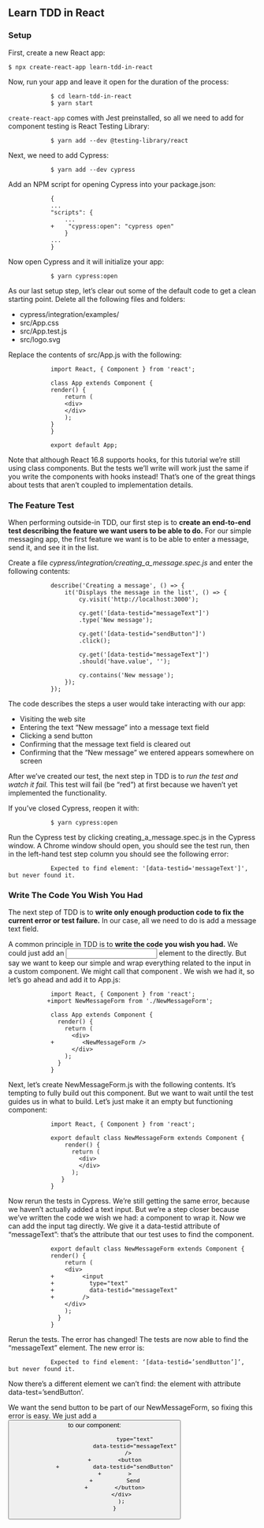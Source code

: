 ## Learn TDD in React

### Setup
First, create a new React app:

``$ npx create-react-app learn-tdd-in-react``

Now, run your app and leave it open for the duration of the process:

                $ cd learn-tdd-in-react
                $ yarn start

``create-react-app`` comes with Jest preinstalled, so all we need to add for component testing is React Testing Library:

                $ yarn add --dev @testing-library/react

Next, we need to add Cypress:

                $ yarn add --dev cypress

Add an NPM script for opening Cypress into your package.json:

                {
                ...
                "scripts": {
                    ...
                +    "cypress:open": "cypress open"
                    }
                ...
                }

Now open Cypress and it will initialize your app:

                $ yarn cypress:open

As our last setup step, let’s clear out some of the default code to get a clean starting point. Delete all the following files and folders:

 - cypress/integration/examples/
 - src/App.css
 - src/App.test.js
 - src/logo.svg

Replace the contents of src/App.js with the following:

                import React, { Component } from 'react';

                class App extends Component {
                render() {
                    return (
                    <div>
                    </div>
                    );
                }
                }

                export default App;

Note that although React 16.8 supports hooks, for this tutorial we’re still using class components. But the tests we’ll write will work just the same if you write the components with hooks instead! That’s one of the great things about tests that aren’t coupled to implementation details.

### The Feature Test

When performing outside-in TDD, our first step is to **create an end-to-end test describing the feature we want users to be able to do.** For our simple messaging app, the first feature we want is to be able to enter a message, send it, and see it in the list.

Create a file *cypress/integration/creating_a_message.spec.js* and enter the following contents:

                describe('Creating a message', () => {
                    it('Displays the message in the list', () => {
                        cy.visit('http://localhost:3000');

                        cy.get('[data-testid="messageText"]')
                        .type('New message');

                        cy.get('[data-testid="sendButton"]')
                        .click();

                        cy.get('[data-testid="messageText"]')
                        .should('have.value', '');

                        cy.contains('New message');
                    });
                });

The code describes the steps a user would take interacting with our app:

- Visiting the web site
- Entering the text “New message” into a message text field
- Clicking a send button
- Confirming that the message text field is cleared out
- Confirming that the “New message” we entered appears somewhere on screen

After we’ve created our test, the next step in TDD is to *run the test and watch it fail.* This test will fail (be “red”) at first because we haven’t yet implemented the functionality.

If you’ve closed Cypress, reopen it with:

                $ yarn cypress:open

Run the Cypress test by clicking creating_a_message.spec.js in the Cypress window. A Chrome window should open, you should see the test run, then in the left-hand test step column you should see the following error:

                Expected to find element: '[data-testid='messageText']', but never found it.

### Write The Code You Wish You Had

The next step of TDD is to **write only enough production code to fix the current error or test failure.** In our case, all we need to do is add a message text field.

A common principle in TDD is to **write the code you wish you had.** We could just add an <input type="text"> element to the <App> directly. But say we want to keep our <App> simple and wrap everything related to the input in a custom component. We might call that component <NewMessageForm>. We wish we had it, so let’s go ahead and add it to App.js:

                import React, { Component } from 'react';
               +import NewMessageForm from './NewMessageForm';

                class App extends Component {
                  render() {
                    return (
                      <div>
                +        <NewMessageForm />
                      </div>
                    );
                  }
                }

Next, let’s create NewMessageForm.js with the following contents. It’s tempting to fully build out this component. But we want to wait until the test guides us in what to build. Let’s just make it an empty but functioning component:

                import React, { Component } from 'react';

                export default class NewMessageForm extends Component {
                    render() {
                      return (
                        <div>
                        </div>
                      );
                   }
                }

Now rerun the tests in Cypress. We’re still getting the same error, because we haven’t actually added a text input. But we’re a step closer because we’ve written the code we wish we had: a component to wrap it. Now we can add the input tag directly. We give it a data-testid attribute of “messageText”: that’s the attribute that our test uses to find the component.

                export default class NewMessageForm extends Component {
                render() {
                    return (
                    <div>
                +        <input
                +          type="text"
                +          data-testid="messageText"
                +        />
                    </div>
                    );
                  }
                }

Rerun the tests. The error has changed! The tests are now able to find the “messageText” element. The new error is:

                Expected to find element: ‘[data-testid=’sendButton’]’, but never found it.

Now there’s a different element we can’t find: the element with attribute data-test=’sendButton’.

We want the send button to be part of our NewMessageForm, so fixing this error is easy. We just add a <button> to our component:

                            type="text"
                            data-testid="messageText"
                        />
                +        <button
                +          data-testid="sendButton"
                +        >
                +          Send
                +        </button>
                    </div>
                    );
                }
